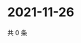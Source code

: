 # 2021-11-26

共 0 条

<!-- BEGIN WEIBO -->
<!-- 最后更新时间 Fri Nov 26 2021 06:08:42 GMT+0800 (China Standard Time) -->

<!-- END WEIBO -->
